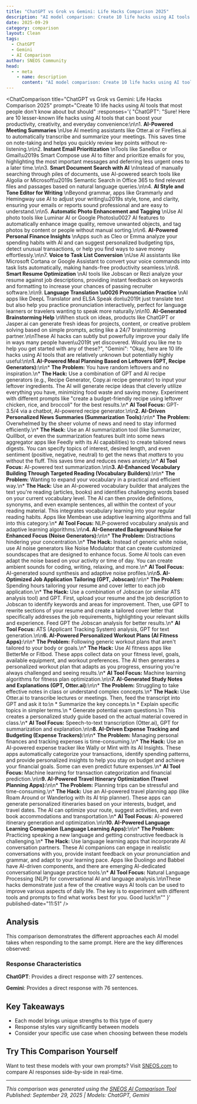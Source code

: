 ```yaml
---
title: "ChatGPT vs Grok vs Gemini: Life Hacks Comparison 2025"
description: "AI model comparison: Create 10 life hacks using AI tools that most people don't know about but should..."
date: 2025-09-29
category: comparison
layout: Clean
tags:
  - ChatGPT
  - Gemini
  - AI Comparison
author: SNEOS Community
head:
  - - meta
    - name: description
      content: "AI model comparison: Create 10 life hacks using AI tools that most people don't know about but should..."
---
```


<ChatComparison
  title="ChatGPT vs Grok vs Gemini: Life Hacks Comparison 2025"
  prompt="Create 10 life hacks using AI tools that most people don't know about but should"
  :responses='{
    "ChatGPT": "Sure! Here are 10 lesser-known life hacks using AI tools that can boost your productivity, creativity, and everyday convenience:\n\n1. **AI-Powered Meeting Summaries**  \nUse AI meeting assistants like Otter.ai or Fireflies.ai to automatically transcribe and summarize your meetings. This saves time on note-taking and helps you quickly review key points without re-listening.\n\n2. **Instant Email Prioritization**  \nTools like SaneBox or Gmail\u2019s Smart Compose use AI to filter and prioritize emails for you, highlighting the most important messages and deferring less urgent ones to a later time.\n\n3. **Smart Document Search with AI**  \nInstead of manually searching through piles of documents, use AI-powered search tools like Algolia or Microsoft\u2019s Semantic Search in Office 365 to find relevant files and passages based on natural language queries.\n\n4. **AI Style and Tone Editor for Writing**  \nBeyond grammar, apps like Grammarly and Hemingway use AI to adjust your writing\u2019s style, tone, and clarity, ensuring your emails or reports sound professional and are easy to understand.\n\n5. **Automatic Photo Enhancement and Tagging**  \nUse AI photo tools like Luminar AI or Google Photos\u0027 AI features to automatically enhance image quality, remove unwanted objects, and tag photos by content or people without manual sorting.\n\n6. **AI-Powered Personal Finance Insights**  \nApps such as Cleo or Emma analyze your spending habits with AI and can suggest personalized budgeting tips, detect unusual transactions, or help you find ways to save money effortlessly.\n\n7. **Voice to Task List Conversion**  \nUse AI assistants like Microsoft Cortana or Google Assistant to convert your voice commands into task lists automatically, making hands-free productivity seamless.\n\n8. **Smart Resume Optimization**  \nAI tools like Jobscan or Rezi analyze your resume against job descriptions, providing instant feedback on keywords and formatting to increase your chances of passing recruiter software.\n\n9. **Language Translation \u0026 Pronunciation Practice**  \nAI apps like DeepL Translator and ELSA Speak don\u2019t just translate text but also help you practice pronunciation interactively, perfect for language learners or travelers wanting to speak more naturally.\n\n10. **AI-Generated Brainstorming Help**  \nWhen stuck on ideas, products like ChatGPT or Jasper.ai can generate fresh ideas for projects, content, or creative problem solving based on simple prompts, acting like a 24/7 brainstorming partner.\n\nThese AI hacks can subtly but powerfully improve your daily life in ways many people haven\u2019t yet discovered. Would you like me to help you get started with any of these?",
    "Gemini": "Okay, here are 10 life hacks using AI tools that are relatively unknown but potentially highly useful:\n\n**1.  AI-Powered Meal Planning Based on Leftovers (GPT, Recipe Generators):**\n\n*   **The Problem:** You have random leftovers and no inspiration.\n*   **The Hack:** Use a combination of GPT and AI recipe generators (e.g., Recipe Generator, Copy.ai recipe generator) to input your leftover ingredients. The AI will generate recipe ideas that cleverly utilize everything you have, minimizing food waste and saving money. Experiment with different prompts like \"create a budget-friendly recipe using leftover chicken, rice, and broccoli\" for the best results.\n*   **AI Tool Focus:** GPT-3.5/4 via a chatbot, AI-powered recipe generator.\n\n**2.  AI-Driven Personalized News Summaries (Summarization Tools):**\n\n*   **The Problem:** Overwhelmed by the sheer volume of news and need to stay informed efficiently.\n*   **The Hack:** Use an AI summarization tool (like Summarizer, Quillbot, or even the summarization features built into some news aggregator apps like Feedly with its AI capabilities) to create tailored news digests. You can specify topics of interest, desired length, and even sentiment (positive, negative, neutral) to get the news that *matters* to you without the fluff.  This saves time and reduces news anxiety.\n*   **AI Tool Focus:** AI-powered text summarization.\n\n**3.  AI-Enhanced Vocabulary Building Through Targeted Reading (Vocabulary Builders):**\n\n*   **The Problem:** Wanting to expand your vocabulary in a practical and efficient way.\n*   **The Hack:** Use an AI-powered vocabulary builder that analyzes the text you're reading (articles, books) and identifies challenging words based on your current vocabulary level.  The AI can then provide definitions, synonyms, and even example sentences, all within the context of your reading material. This integrates vocabulary learning into your regular reading habits. Apps like Membean use adaptive learning algorithms and fall into this category.\n*   **AI Tool Focus:** NLP-powered vocabulary analysis and adaptive learning algorithms.\n\n**4.  AI-Generated Background Noise for Enhanced Focus (Noise Generators):**\n\n*   **The Problem:** Distractions hindering your concentration.\n*   **The Hack:**  Instead of generic white noise, use AI noise generators like Noise Modulator that can create customized soundscapes that are designed to enhance focus.  Some AI tools can even adapt the noise based on your activity or time of day. You can create ambient sounds for coding, writing, relaxing, and more.\n*   **AI Tool Focus:** AI-generated sound synthesis and adaptive noise profiles.\n\n**5.  AI-Optimized Job Application Tailoring (GPT, Jobscan):**\n\n*   **The Problem:** Spending hours tailoring your resume and cover letter to each job application.\n*   **The Hack:** Use a combination of Jobscan (or similar ATS analysis tool) and GPT.  First, upload your resume and the job description to Jobscan to identify keywords and areas for improvement. Then, use GPT to rewrite sections of your resume and create a tailored cover letter that specifically addresses the job requirements, highlighting your relevant skills and experience. Feed GPT the Jobscan analysis for better results.\n*   **AI Tool Focus:** ATS (Applicant Tracking System) analysis, GPT for text generation.\n\n**6.  AI-Powered Personalized Workout Plans (AI Fitness Apps):**\n\n*   **The Problem:**  Following generic workout plans that aren't tailored to your body or goals.\n*   **The Hack:**  Use AI fitness apps like BetterMe or Fitbod. These apps collect data on your fitness level, goals, available equipment, and workout preferences. The AI then generates a personalized workout plan that adapts as you progress, ensuring you're always challenged and seeing results.\n*   **AI Tool Focus:** Machine learning algorithms for fitness plan optimization.\n\n**7.  AI-Generated Study Notes and Explanations (GPT, Otter.ai):**\n\n*   **The Problem:** Struggling to take effective notes in class or understand complex concepts.\n*   **The Hack:** Use Otter.ai to transcribe lectures or meetings. Then, feed the transcript into GPT and ask it to:\n    *   Summarize the key concepts.\n    *   Explain specific topics in simpler terms.\n    *   Generate potential exam questions.\n    This creates a personalized study guide based on the actual material covered in class.\n*   **AI Tool Focus:** Speech-to-text transcription (Otter.ai), GPT for summarization and explanation.\n\n**8.  AI-Driven Expense Tracking and Budgeting (Expense Trackers):**\n\n*   **The Problem:** Managing personal finances and tracking expenses is time-consuming.\n*   **The Hack:** Use an AI-powered expense tracker like Wally or Mint with its AI Insights. These apps automatically categorize your transactions, identify spending patterns, and provide personalized insights to help you stay on budget and achieve your financial goals.  Some can even predict future expenses.\n*   **AI Tool Focus:** Machine learning for transaction categorization and financial prediction.\n\n**9.  AI-Powered Travel Itinerary Optimization (Travel Planning Apps):**\n\n*   **The Problem:**  Planning trips can be stressful and time-consuming.\n*   **The Hack:** Use an AI-powered travel planning app (like Roam Around or Wanderlog with its AI trip planner). These apps can generate personalized itineraries based on your interests, budget, and travel dates.  The AI can optimize your route, suggest activities, and even book accommodations and transportation.\n*   **AI Tool Focus:**  AI-powered itinerary generation and optimization.\n\n**10. AI-Powered Language Learning Companion (Language Learning Apps):**\n\n*   **The Problem:**  Practicing speaking a new language and getting constructive feedback is challenging.\n*   **The Hack:** Use language learning apps that incorporate AI conversation partners.  These AI companions can engage in realistic conversations with you, provide instant feedback on your pronunciation and grammar, and adapt to your learning pace. Apps like Duolingo and Babbel have AI-driven components, and there are emerging AI-dedicated conversational language practice tools.\n*   **AI Tool Focus:**  Natural Language Processing (NLP) for conversational AI and language analysis.\n\nThese hacks demonstrate just a few of the creative ways AI tools can be used to improve various aspects of daily life. The key is to experiment with different tools and prompts to find what works best for you. Good luck!\n""
  }'
  published-date="11:51"
/>

## Analysis

This comparison demonstrates the different approaches each AI model takes when responding to the same prompt. Here are the key differences observed:

### Response Characteristics

**ChatGPT**: Provides a direct response with 27 sentences. 

**Gemini**: Provides a direct response with 76 sentences. 

## Key Takeaways

- Each model brings unique strengths to this type of query
- Response styles vary significantly between models
- Consider your specific use case when choosing between these models

## Try This Comparison Yourself

Want to test these models with your own prompts? Visit [SNEOS.com](https://sneos.com) to compare AI responses side-by-side in real-time.

---

*This comparison was generated using the [SNEOS AI Comparison Tool](https://sneos.com)*
*Published: September 29, 2025 | Models: ChatGPT, Gemini*
